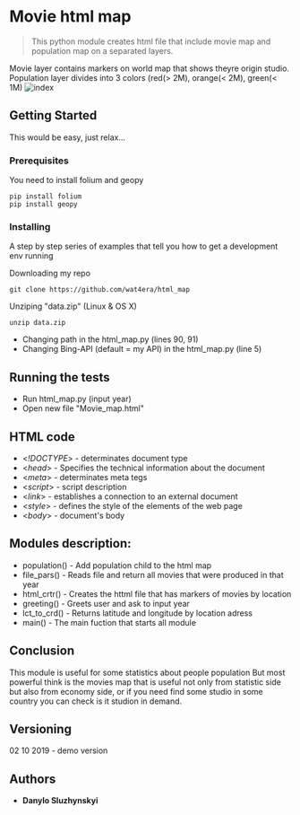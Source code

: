 # Movie html map

> This python module creates html file that include movie map and population map on a separated layers.

Movie layer contains markers on world map that shows theyre origin studio.
Population layer divides into 3 colors (red(> 2M), orange(< 2M), green(< 1M)
![index](https://user-images.githubusercontent.com/44615981/52539170-be688f80-2d83-11e9-89e4-4f857802e7b8.jpg)




## Getting Started

This would be easy, just relax...

### Prerequisites

You need to install folium and geopy

```
pip install folium
pip install geopy
```


### Installing

A step by step series of examples that tell you how to get a development env running

Downloading my repo

```
git clone https://github.com/wat4era/html_map
```

Unziping "data.zip" (Linux & OS X)

```
unzip data.zip
```

* Changing path in the html_map.py (lines 90, 91) 
* Changing Bing-API (default = my API) in the html_map.py (line 5)


## Running the tests
* Run html_map.py (input year)
* Open new file "Movie_map.html"




## HTML code
* <*!DOCTYPE*> -  determinates document type
* <*head*> - Specifies the technical information about the document
* <*meta*> - determinates meta tegs
* <*script*> - script description
* <*link*> - establishes a connection to an external document
* <*style*> - defines the style of the elements of the web page
* <*body*> - document's body
## Modules description:
* population() - Add population child to the html map
* file_pars() - Reads file and return all movies that were produced in that year
* html_crtr() - Creates the httml file that has markers of movies by location
* greeting() - Greets user and ask to input year
* lct_to_crd() - Returns latitude and longitude by location adress
* main() - The main fuction that starts all module
## Conclusion

This module is useful for some statistics about people population
But most powerful think is the movies map that is useful not only from statistic side but also from economy side, or if you need find some studio in some country you can check is it studion in demand.

## Versioning
02 10 2019 - demo version

## Authors

* **Danylo Sluzhynskyi** 

